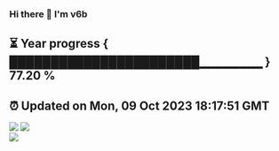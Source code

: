 ### Hi there 👋  I'm v6b  
⏳ Year progress { ███████████████████████▁▁▁▁▁▁▁ } 77.20 %
---
⏰ Updated on Mon, 09 Oct 2023 18:17:51 GMT
---
![](https://github-readme-stats.vercel.app/api?username=v6b&bg_color=30,e96443,904e95&title_color=fff&text_color=fff&layout=compact)
![](https://github-readme-stats.vercel.app/api/top-langs/?username=v6b&layout=compact&bg_color=30,e96443,904e95&title_color=fff&text_color=fff)  
![](https://gcore.jsdelivr.net/gh/v6b/v6b@main/assets/github-contribution-grid-snake.svg)

